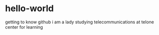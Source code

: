 # hello-world
getting to know github
i am a lady studying telecommunications at telone center for learning 

